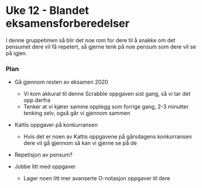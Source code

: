 # Uke 12 - Blandet eksamensforberedelser

I denne gruppetimen så blir det noe rom for dere til å snakke om det pensumet dere vil få repetert, så gjerne tenk på noe pensum som dere vil se på igjen.

### Plan

* Gå gjennom resten av eksamen 2020
    * Vi kom akkurat til denne Scrabble oppgaven sist gang, så vi tar det opp derfra
    * Tenker at vi kjører samme opplegg som forrige gang, 2-3 minutter tenking selv, også går vi gjennom sammen

* Kattis oppgaver på konkurransen
    * Hvis det er noen av Kattis oppgavene på gårsdagens konkurransen dere vil gå gjennom så kan vi gjerne se på de

* Repetisjon av pensum?

* Jobbe litt med oppgaver
    * Lager noen litt mer avanserte O-notasjon oppgaver til dere


